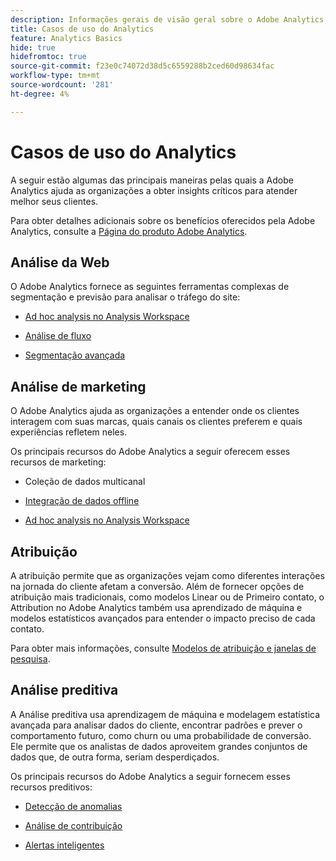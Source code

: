```yaml
---
description: Informações gerais de visão geral sobre o Adobe Analytics, incluindo informações sobre a interface do Analytics e informações de introdução para administradores, analistas, usuários e desenvolvedores.
title: Casos de uso do Analytics
feature: Analytics Basics
hide: true
hidefromtoc: true
source-git-commit: f23e0c74072d38d5c6559288b2ced60d98634fac
workflow-type: tm+mt
source-wordcount: '281'
ht-degree: 4%

---
```


# Casos de uso do Analytics

A seguir estão algumas das principais maneiras pelas quais a Adobe Analytics ajuda as organizações a obter insights críticos para atender melhor seus clientes.

Para obter detalhes adicionais sobre os benefícios oferecidos pela Adobe Analytics, consulte a [Página do produto Adobe Analytics](https://business.adobe.com/products/analytics/adobe-analytics.html).

## Análise da Web

O Adobe Analytics fornece as seguintes ferramentas complexas de segmentação e previsão para analisar o tráfego do site:

* [Ad hoc analysis no Analysis Workspace](/help/analyze/analysis-workspace/home.md)

* [Análise de fluxo](/help/analyze/analysis-workspace/visualizations/c-flow/flow.md)

* [Segmentação avançada](https://experienceleague.adobe.com/docs/analytics/components/segmentation/seg-home.html?lang=pt-BR)


## Análise de marketing

O Adobe Analytics ajuda as organizações a entender onde os clientes interagem com suas marcas, quais canais os clientes preferem e quais experiências refletem neles.

Os principais recursos do Adobe Analytics a seguir oferecem esses recursos de marketing:

* Coleção de dados multicanal

* [Integração de dados offline](https://experienceleague.adobe.com/docs/analytics/import/data-sources/overview.html?lang=en)

* [Ad hoc analysis no Analysis Workspace](/help/analyze/analysis-workspace/home.md)

## Atribuição

A atribuição permite que as organizações vejam como diferentes interações na jornada do cliente afetam a conversão. Além de fornecer opções de atribuição mais tradicionais, como modelos Linear ou de Primeiro contato, o Attribution no Adobe Analytics também usa aprendizado de máquina e modelos estatísticos avançados para entender o impacto preciso de cada contato.

Para obter mais informações, consulte [Modelos de atribuição e janelas de pesquisa](/help/analyze/analysis-workspace/attribution/models.md).

## Análise preditiva

A Análise preditiva usa aprendizagem de máquina e modelagem estatística avançada para analisar dados do cliente, encontrar padrões e prever o comportamento futuro, como churn ou uma probabilidade de conversão. Ele permite que os analistas de dados aproveitem grandes conjuntos de dados que, de outra forma, seriam desperdiçados.

Os principais recursos do Adobe Analytics a seguir fornecem esses recursos preditivos:

* [Detecção de anomalias](#anomaly-detection)

* [Análise de contribuição](#contribution-analysis)

* [Alertas inteligentes](#intelligent-alerts)